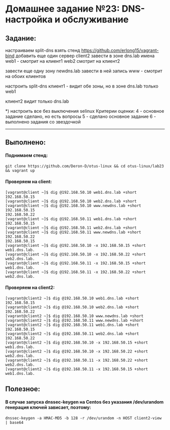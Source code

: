# **Домашнее задание №23: DNS- настройка и обслуживание**

## **Задание:**

настраиваем split-dns
взять стенд https://github.com/erlong15/vagrant-bind
добавить еще один сервер client2
завести в зоне dns.lab
имена
web1 - смотрит на клиент1
web2 смотрит на клиент2

завести еще одну зону newdns.lab
завести в ней запись
www - смотрит на обоих клиентов

настроить split-dns
клиент1 - видит обе зоны, но в зоне dns.lab только web1

клиент2 видит только dns.lab

*) настроить все без выключения selinux
Критерии оценки: 4 - основное задание сделано, но есть вопросы
5 - сделано основное задание
6 - выполнено задания со звездочкой

---

## **Выполнено:**

#### Поднимаем стенд:
```
git clone https://github.com/Deron-D/otus-linux && cd otus-linux/lab23 && vagrant up
```

#### Проверяем на client:
```
[vagrant@client ~]$ dig @192.168.50.10 web1.dns.lab +short
192.168.50.15
[vagrant@client ~]$ dig @192.168.50.10 web2.dns.lab +short
[vagrant@client ~]$ dig @192.168.50.10 www.newdns.lab +short
192.168.50.15
192.168.50.22
[vagrant@client ~]$ dig @192.168.50.11 web1.dns.lab +short
192.168.50.15
[vagrant@client ~]$ dig @192.168.50.11 web2.dns.lab +short
[vagrant@client ~]$ dig @192.168.50.11 www.newdns.lab +short
192.168.50.22
192.168.50.15
[vagrant@client ~]$ dig @192.168.50.10 -x 192.168.50.15 +short
web1.dns.lab.
[vagrant@client ~]$ dig @192.168.50.10 -x 192.168.50.22 +short
web2.dns.lab.
[vagrant@client ~]$ dig @192.168.50.11 -x 192.168.50.15 +short
web1.dns.lab.
[vagrant@client ~]$ dig @192.168.50.11 -x 192.168.50.22 +short
web2.dns.lab.
```


#### Проверяем на client2:
```
[vagrant@client2 ~]$ dig @192.168.50.10 web1.dns.lab +short
192.168.50.15
[vagrant@client2 ~]$ dig @192.168.50.10 web2.dns.lab +short
192.168.50.22
[vagrant@client2 ~]$ dig @192.168.50.10 www.newdns.lab +short
[vagrant@client2 ~]$ dig @192.168.50.11 www.newdns.lab +short
[vagrant@client2 ~]$ dig @192.168.50.11 web1.dns.lab +short
192.168.50.15
[vagrant@client2 ~]$ dig @192.168.50.11 web2.dns.lab +short
192.168.50.22
[vagrant@client2 ~]$ dig @192.168.50.10 -x 192.168.50.15 +short
web1.dns.lab.
[vagrant@client2 ~]$ dig @192.168.50.10 -x 192.168.50.22 +short
web2.dns.lab.
[vagrant@client2 ~]$ dig @192.168.50.11 -x 192.168.50.22 +short
web2.dns.lab.
[vagrant@client2 ~]$ dig @192.168.50.11 -x 192.168.50.15 +short
web1.dns.lab.
```

## **Полезное:**

#### В случае запуска dnssec-keygen на Centos без указания /dev/urandom генерация ключей зависает, поэтому:
```
dnssec-keygen -a HMAC-MD5 -b 128 -r /dev/urandom -n HOST client2-view | base64
```
